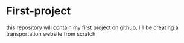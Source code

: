 # First-project
this repository will contain my first project on github, I'll be creating a transportation website from scratch
